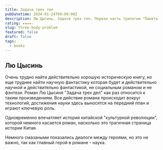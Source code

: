 ```yaml
---
title: Задача трех тел
pubDatetime: 2024-01-24T09:00:00Z
description: Лю Цысинь. Задача трех тел. Первая часть трилогии "Память о прошлом Земли"
rating: ★★★★☆
slug: three-body-problem
featured: false
draft: false
tags:
  - books
---
```


## Лю Цысинь

Очень трудно найти действительно хорошую историческую книгу, но еще труднее найти научную фантастику которая будет и действительно научной и действительно фантастикой, не социальным романом и не фэнтези. Роман Лю Цысиня "Задача трех дел" как раз относится к таким произведениям. Все действие романа происходит вокруг технологий, достижения науки здесь выносятся на передний план и играют ключевую роль.

Одновременно впечатляет история китайской "культурной революции", которой немного касается роман, насколько это трагичная страница истории Китая.

Немного смазаными показались диалоги между героями, но это не важно, так как главный герой в романе - наука.
